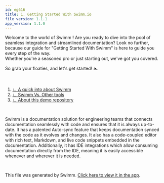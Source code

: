 ```yaml
---
id: eg616
title: 1. Getting Started With Swimm.io
file_version: 1.1.1
app_version: 1.1.0
---
```


<!-- Intro - Do not remove this comment -->
Welcome to the world of Swimm ! Are you ready to dive into the pool of seamless integration and streamlined documentation? Look no further, because our guide for "Getting Started With Swimm" is here to guide you every step of the way.<br/>
Whether you're a seasoned pro or just starting out, we've got you covered.

So grab your floaties, and let's get started! 🏊

<br/>

<!-- Steps - Do not remove this comment -->
1. [∟ A quick into about Swimm](a-quick-into-about-swimm.q3ey7.sw.md)
2. [∟ Swimm Vs. Other tools](swimm-vs-other-tools.98z5a.sw.md)
4. [∟ About this demo repository](about-this-demo-repository.lejrf.sw.md)


<br/>

<!-- Summary - Do not remove this comment -->
Swimm is a documentation solution for engineering teams that connects documentation seamlessly with code and ensures that it is always up-to-date. It has a patented Auto-sync feature that keeps documentation synced with the code as it evolves and changes. It also has a code-coupled editor with rich text, Markdown, and live code snippets embedded in the documentation. Additionally, it has IDE integrations which allow consuming documentation directly from the IDE, meaning it is easily accessible whenever and wherever it is needed.

<br/>

This file was generated by Swimm. [Click here to view it in the app](https://swimm-web-app.web.app/repos/Z2l0aHViJTNBJTNBdG9kbyUzQSUzQVlvc3NpU2FhZGk=/playlists/eg616).
